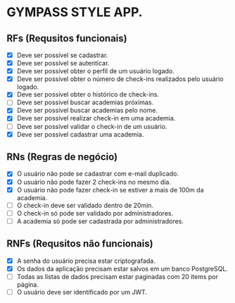 # GYMPASS STYLE APP.

## RFs (Requsitos funcionais)

 - [x] Deve ser possível se cadastrar.
 - [x] Deve ser possível se autenticar.
 - [x] Deve ser possível obter o perfil de um usuário logado.
 - [x] Deve ser possível obter o número de check-ins realizados pelo usuário logado.
 - [x] Deve ser possível obter o histórico de check-ins.
 - [ ] Deve ser possível buscar academias próximas.
 - [x] Deve ser possível buscar academias pelo nome.
 - [x] Deve ser possível realizar check-in em uma academia.
 - [ ] Deve ser possível validar o check-in de um usuário.
 - [x] Deve ser possível cadastrar uma academia.

## RNs (Regras de negócio)

 - [x] O usuário não pode se cadastrar com e-mail duplicado.
 - [x] O usuário não pode fazer 2 check-ins no mesmo dia.
 - [x] O usuário não pode fazer check-in se estiver a mais de 100m da academia.
 - [ ] O check-in deve ser validado dentro de 20min.
 - [ ] O check-in só pode ser validado por administradores.
 - [ ] A academia só pode ser cadastrada por administradores.

## RNFs (Requsitos não funcionais)

 - [x] A senha do usuário precisa estar criptografada.
 - [x] Os dados da aplicação precisam estar salvos em um banco PostgreSQL.
 - [ ] Todas as listas de dados precisam estar paginadas com 20 items por página.
 - [ ] O usuário deve ser identificado por um JWT.